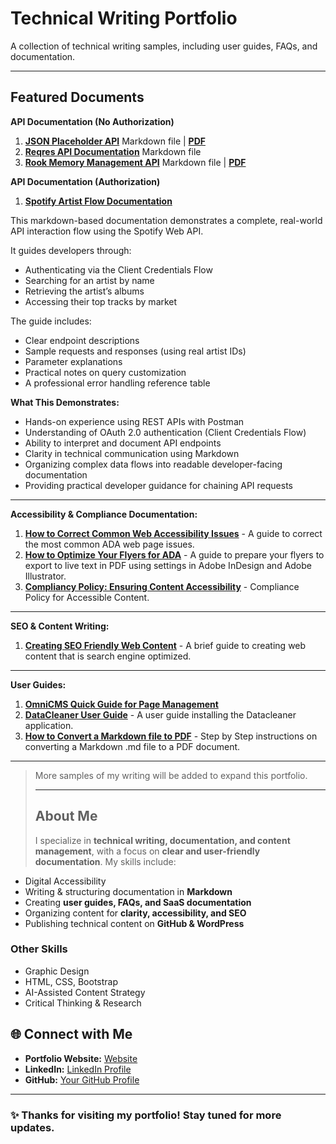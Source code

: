 # Technical Writing Portfolio
A collection of technical writing samples, including user guides, FAQs, and documentation.

---

## Featured Documents

**API Documentation (No Authorization)**

1. **[JSON Placeholder API](./JSONPlaceholder-API-Documnetation.md)** Markdown file | **[PDF](./json-placeholder-api-doc.pdf)** 
2. **[Reqres API Documentation](./Reqres-API-Documentation.md)** Markdown file 
3. **[Rook Memory Management API](./Rook-API-Internal-Memory-Management-System.md)** Markdown file | **[PDF](./Rook-API-Internal-Memory-Mangement-System.pdf)**

**API Documentation (Authorization)**
1. **[Spotify Artist Flow Documentation](./Spotify-Artist-Flow-Documentation.md)**

This markdown-based documentation demonstrates a complete, real-world API interaction flow using the Spotify Web API.

It guides developers through:

- Authenticating via the Client Credentials Flow
- Searching for an artist by name
- Retrieving the artist’s albums
- Accessing their top tracks by market

The guide includes:
- Clear endpoint descriptions
- Sample requests and responses (using real artist IDs)
- Parameter explanations
- Practical notes on query customization
- A professional error handling reference table

**What This Demonstrates:**
- Hands-on experience using REST APIs with Postman
- Understanding of OAuth 2.0 authentication (Client Credentials Flow)
- Ability to interpret and document API endpoints
- Clarity in technical communication using Markdown
- Organizing complex data flows into readable developer-facing documentation
- Providing practical developer guidance for chaining API requests

---

**Accessibility & Compliance Documentation:**

1. **[How to Correct Common Web Accessibility Issues](./ada-common-issues.md)** - A guide to correct the most common ADA web page issues.
2. **[How to Optimize Your Flyers for ADA](./flyers)** - A guide to prepare your flyers to export to live text in PDF using settings in Adobe InDesign and Adobe Illustrator.
3. **[Compliancy Policy: Ensuring Content Accessibility](./content-accessibility.md)** - Compliance Policy for Accessible Content. 

---

**SEO & Content Writing:**

1. **[Creating SEO Friendly Web Content](./seo-content.md)** - A brief guide to creating web content that is search engine optimized.

---

**User Guides:**
1. **[OmniCMS Quick Guide for Page Management](https://github.com/cdpearsontx/cms-quick-reference/blob/main/content-management.md)**
2. **[DataCleaner User Guide](./datacleaner-user-guide.md)** - A user guide installing the Datacleaner application. 
4. **[How to Convert a Markdown file to PDF](./markdown-to-pdf)** - Step by Step instructions on converting a Markdown .md file to a PDF document.

---

 > More samples of my writing will be added to expand this portfolio.
>
> ---
>
> ## About Me
>
>I specialize in **technical writing, documentation, and content management**, with a focus on **clear and user-friendly documentation**. My skills include:

- Digital Accessibility 
- Writing & structuring documentation in **Markdown**  
- Creating **user guides, FAQs, and SaaS documentation**  
- Organizing content for **clarity, accessibility, and SEO**  
- Publishing technical content on **GitHub & WordPress**

### Other Skills

- Graphic Design
- HTML, CSS, Bootstrap
- AI-Assisted Content Strategy 
- Critical Thinking & Research

## 🌐 Connect with Me

- **Portfolio Website:** [Website](https://cdpearsonwrites.wordpress.com/)  
- **LinkedIn:** [LinkedIn Profile](https://www.linkedin.com/in/cherilyn-pearson-9242448/)  
- **GitHub:** [Your GitHub Profile](https://github.com/cdpearsontx)  

---

### ✨ Thanks for visiting my portfolio! Stay tuned for more updates.
